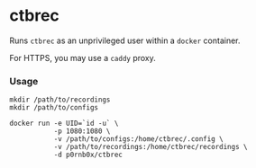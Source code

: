 # ctbrec

Runs `ctbrec` as an unprivileged user within a `docker` container.

For HTTPS, you may use a `caddy` proxy.


### Usage

```
mkdir /path/to/recordings
mkdir /path/to/configs

docker run -e UID=`id -u` \
           -p 1080:1080 \
           -v /path/to/configs:/home/ctbrec/.config \
           -v /path/to/recordings:/home/ctbrec/recordings \
           -d p0rnb0x/ctbrec
```

